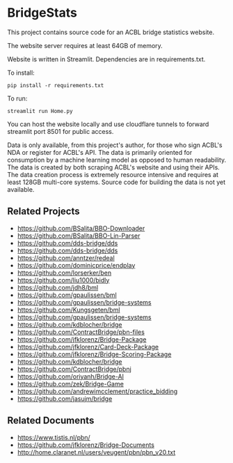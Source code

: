 # BridgeStats

This project contains source code for an ACBL bridge statistics website. 

The website server requires at least 64GB of memory.

Website is written in Streamlit. Dependencies are in requirements.txt.

To install:

`pip install -r requirements.txt`

To run:

`streamlit run Home.py`

You can host the website locally and use cloudflare tunnels to forward streamlit port 8501 for public access.

Data is only available, from this project's author, for those who sign ACBL's NDA or register for ACBL's API. The data is primarily oriented for consumption by a machine learning model as opposed to human readability. The data is created by both scraping ACBL's website and using their APIs. The data creation process is extremely resource intensive and requires at least 128GB multi-core systems. Source code for building the data is not yet available.

## Related Projects
- https://github.com/BSalita/BBO-Downloader
- https://github.com/BSalita/BBO-Lin-Parser
- https://github.com/dds-bridge/dds
- https://github.com/dds-bridge/dds
- https://github.com/anntzer/redeal
- https://github.com/dominicprice/endplay
- https://github.com/lorserker/ben
- https://github.com/liu1000/bidly
- https://github.com/jdh8/bml
- https://github.com/gpaulissen/bml
- https://github.com/gpaulissen/bridge-systems
- https://github.com/Kungsgeten/bml
- https://github.com/gpaulissen/bridge-systems
- https://github.com/kdblocher/bridge
- https://github.com/ContractBridge/pbn-files
- https://github.com/jfklorenz/Bridge-Package
- https://github.com/jfklorenz/Card-Deck-Package
- https://github.com/jfklorenz/Bridge-Scoring-Package
- https://github.com/kdblocher/bridge
- https://github.com/ContractBridge/pbnj
- https://github.com/oriyanh/Bridge-AI
- https://github.com/zek/Bridge-Game
- https://github.com/andrewimcclement/practice_bidding
- https://github.com/jasujm/bridge

## Related Documents
- https://www.tistis.nl/pbn/
- https://github.com/jfklorenz/Bridge-Documents
- http://home.claranet.nl/users/veugent/pbn/pbn_v20.txt
